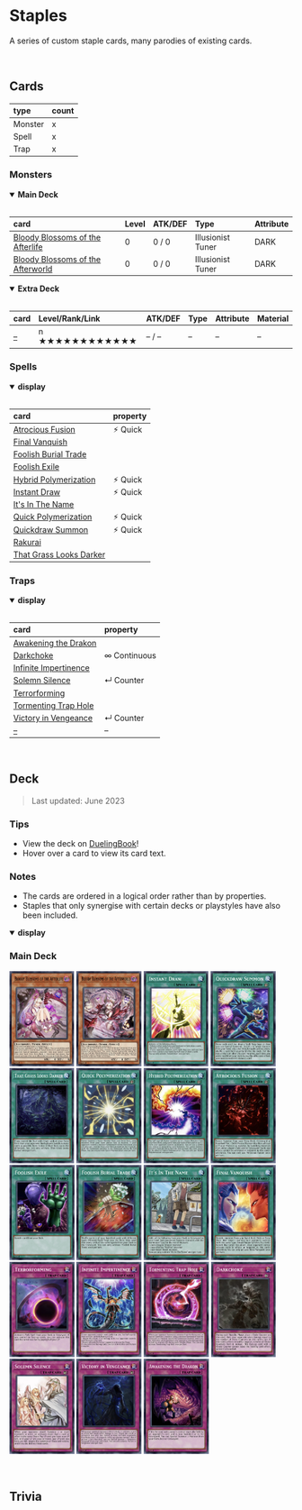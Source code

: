 # Staples

A series of custom staple cards, many parodies of existing cards.


<br>


## Cards

| type | count |
| :--- | :---- |
| Monster | x |
| Spell   | x |
| Trap    | x |

### Monsters

<details open>
  <summary> <b> Main Deck </b> </summary> <br>

| card | Level | ATK/DEF | Type | Attribute |
| :--- | :---- | :------ | :--- | :-------- |
| [Bloody Blossoms of the Afterlife](../cards/monsters/standard/Bloody%20Blossoms%20of%20the%20Afterlife.md) | 0 | 0 / 0 | Illusionist Tuner | DARK |
| [Bloody Blossoms of the Afterworld](../cards/monsters/standard/Bloody%20Blossoms%20of%20the%20Afterworld.md) | 0 | 0 / 0 | Illusionist Tuner | DARK |

</details>

<details open>
  <summary> <b> Extra Deck </b> </summary> <br>

| card | Level/Rank/Link | ATK/DEF | Type | Attribute | Material |
| :--- | :-------------- | :------ | :--- | :-------- | :------- |
| [–](../cards/monsters/–/–.md) | n ★★★★★★★★★★★★ | – / – | – | – | – |

</details>

### Spells

<details open>
  <summary> <b> display </b> </summary> <br>

| card | property |
| :--- | :------- |
| [Atrocious Fusion](../cards/spells/Atrocious%20Fusion.md) | ⚡︎ Quick |
| [Final Vanquish](../cards/spells/Final%20Vanquish.md) | |
| [Foolish Burial Trade](../cards/spells/Foolish%20Burial%20Trade.md) | |
| [Foolish Exile](../cards/spells/Foolish%20Exile.md) | |
| [Hybrid Polymerization](../cards/spells/Hybrid%20Polymerization.md) | ⚡︎ Quick |
| [Instant Draw](../cards/spells/Instant%20Draw.md) | ⚡︎ Quick |
| [It's In The Name](../cards/spells/It's%20In%20The%20Name.md) | |
| [Quick Polymerization](../cards/spells/Quick%20Polymerization.md) | ⚡︎ Quick |
| [Quickdraw Summon](../cards/spells/Quickdraw%20Summon.md) | ⚡︎ Quick |
| [Rakurai](../cards/spells/Rakurai.md) | |
| [That Grass Looks Darker](../cards/spells/That%20Grass%20Looks%20Darker.md) | |

</details>

### Traps

<details open>
  <summary> <b> display </b> </summary> <br>

| card | property |
| :--- | :------- |
| [Awakening the Drakon](../cards/traps/Awakening%20the%20Drakon.md) | |
| [Darkchoke](../cards/traps/Darkchoke.md) | ∞ Continuous |
| [Infinite Impertinence](../cards/traps/Infinite%20Impertinence.md) | |
| [Solemn Silence](../cards/traps/Solemn%20Silence.md) | ↵ Counter |
| [Terrorforming](../cards/traps/Terrorforming.md) | |
| [Tormenting Trap Hole](../cards/traps/Tormenting%20Trap%20Hole.md) | |
| [Victory in Vengeance](../cards/traps/Victory%20in%20Vengeance.md) | ↵ Counter |
| [–](../cards/traps/–.md) | – |

</details>


<br>


## Deck

> Last updated: June 2023

### Tips
- View the deck on [DuelingBook](...)!
- Hover over a card to view its card text.

### Notes
- The cards are ordered in a logical order rather than by properties.
- Staples that only synergise with certain decks or playstyles have also been included.

<details open>
  <summary> <b> display </b> </summary>

### Main Deck
<img src="../../.assets/cards/monsters/Bloody Blossoms of the Afterlife.png" height="169px"
title="">
<img src="../../.assets/cards/monsters/Bloody Blossoms of the Afterworld.png" height="169px"
title="">
<img src="../../.assets/cards/spells/Instant Draw.png" height="169px"
title="">
<img src="../../.assets/cards/spells/Quickdraw Summon.png" height="169px"
title="">
<img src="../../.assets/cards/spells/That Grass Looks Darker.png" height="169px"
title="">
<img src="../../.assets/cards/spells/Quick Polymerization.png" height="169px"
title="">
<img src="../../.assets/cards/spells/Hybrid Polymerization.png" height="169px"
title="">
<img src="../../.assets/cards/spells/Atrocious Fusion.png" height="169px"
title="">
<img src="../../.assets/cards/spells/Foolish Exile.png" height="169px"
title="">
<img src="../../.assets/cards/spells/Foolish Burial Trade.png" height="169px"
title="">
<img src="../../.assets/cards/spells/It's In The Name.png" height="169px"
title="">
<img src="../../.assets/cards/spells/Final Vanquish.png" height="169px"
title="">
<img src="../../.assets/cards/traps/Terrorforming.png" height="169px"
title="">
<img src="../../.assets/cards/traps/Infinite Impertinence.png" height="169px"
title="">
<img src="../../.assets/cards/traps/Tormenting Trap Hole.png" height="169px"
title="">
<img src="../../.assets/cards/traps/Darkchoke.png" height="169px"
title="">
<img src="../../.assets/cards/traps/Solemn Silence.png" height="169px"
title="">
<img src="../../.assets/cards/traps/Victory in Vengeance.png" height="169px"
title="">
<img src="../../.assets/cards/traps/Awakening the Drakon.png" height="169px"
title="">

</details>


<br>


## Trivia
